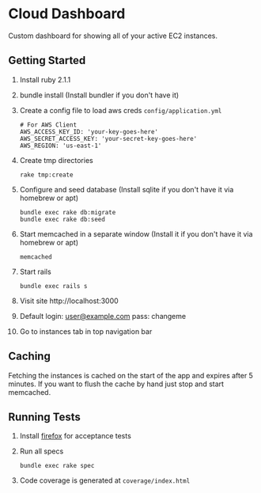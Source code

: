 Cloud Dashboard
================

Custom dashboard for showing all of your active EC2 instances.

Getting Started
---------------
1. Install ruby 2.1.1
1. bundle install (Install bundler if you don't have it)
1. Create a config file to load aws creds `config/application.yml`

    ```shell
    # For AWS Client
    AWS_ACCESS_KEY_ID: 'your-key-goes-here'
    AWS_SECRET_ACCESS_KEY: 'your-secret-key-goes-here'
    AWS_REGION: 'us-east-1'
    ```
1. Create tmp directories

    ```shell
    rake tmp:create
    ```
1. Configure and seed database (Install sqlite if you don't have it via homebrew or apt)

    ```shell
    bundle exec rake db:migrate
    bundle exec rake db:seed
    ```
1. Start memcached in a separate window (Install it if you don't have it via homebrew or apt)

    ```shell
    memcached
    ```

1. Start rails

    ```shell
    bundle exec rails s
    ```

1. Visit site http://localhost:3000
1. Default login: user@example.com pass: changeme
1. Go to instances tab in top navigation bar

Caching
-------
Fetching the instances is cached on the start of the app and expires after 5 minutes.  If you want to flush the cache by hand
just stop and start memcached.

Running Tests
-------------
1. Install [firefox](https://www.mozilla.org/en-US/firefox/new/) for acceptance tests
1. Run all specs

    ```shell
    bundle exec rake spec
    ```
1. Code coverage is generated at `coverage/index.html`
